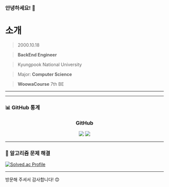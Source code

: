 ### 안녕하세요! 👋

# 소개

> 2000.10.18

> **BackEnd Engineer**

> Kyungpook National University

> Major: **Computer Science**

> **WoowaCourse** 7th BE

***

<div align="center">
<!--   <h3> 기술 스택 </h3> -->
<!--   <p>
    <img src="https://img.shields.io/badge/C-A8B9CC?style=for-the-badge&logo=c&logoColor=white" />
    <img src="https://img.shields.io/badge/C++-00599C?style=for-the-badge&logo=c%2B%2B&logoColor=white" />
    <img src="https://img.shields.io/badge/C%23-239120?style=for-the-badge&logo=csharp&logoColor=white" /> <br/>
    <img src="https://img.shields.io/badge/Java-007396?style=for-the-badge&logo=java&logoColor=white" />
    <img src="https://img.shields.io/badge/Spring-6DB33F?style=for-the-badge&logo=spring&logoColor=white" />
  </p> -->
</div>

---

### 📊 GitHub 통계

<div align="center">
  <h3> GitHub </h3>
  <p>
    <img src="https://github-readme-stats.vercel.app/api?username=jumdo12&show_icons=true&theme=tokyonight" />
    <img src="https://github-readme-stats.vercel.app/api/top-langs/?username=jumdo12&layout=compact&theme=tokyonight" />
  </p>
</div>

---

### 🎯 알고리즘 문제 해결
[![Solved.ac Profile](http://mazassumnida.wtf/api/v2/generate_badge?boj=jumdo257576)](https://solved.ac/jumdo257576)

---

방문해 주셔서 감사합니다! 😊
